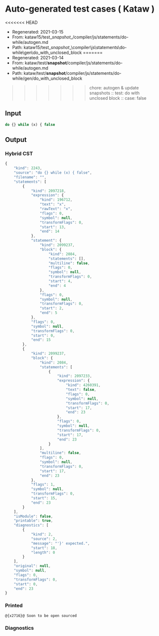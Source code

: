 # Auto-generated test cases ( Kataw )
<<<<<<< HEAD
- Regenerated: 2021-03-15
- From: kataw15/test\__snapshot__/compiler/js/statements/do-while/autogen.md
- Path: kataw15/test\__snapshot__\compiler\js\statements\do-while\gen\do_with_unclosed_block
=======
- Regenerated: 2021-03-14
- From: kataw/test/__snapshot__/compiler/js/statements/do-while/autogen.md
- Path: kataw/test/__snapshot__/compiler/js/statements/do-while/gen/do_with_unclosed_block
>>>>>>> chore: autogen & update snapshots
> :: test: do with unclosed block
> :: case: false
## Input

`````js
do {} while (x) { false
`````

## Output

### Hybrid CST

```javascript
{
    "kind": 2243,
    "source": "do {} while (x) { false",
    "filename": "",
    "statements": [
        {
            "kind": 2097218,
            "expression": {
                "kind": 196712,
                "text": "x",
                "rawText": "x",
                "flags": 0,
                "symbol": null,
                "transformFlags": 0,
                "start": 13,
                "end": 14
            },
            "statement": {
                "kind": 2099237,
                "block": {
                    "kind": 2084,
                    "statements": [],
                    "multiline": false,
                    "flags": 0,
                    "symbol": null,
                    "transformFlags": 0,
                    "start": 4,
                    "end": 4
                },
                "flags": 0,
                "symbol": null,
                "transformFlags": 0,
                "start": 2,
                "end": 5
            },
            "flags": 0,
            "symbol": null,
            "transformFlags": 0,
            "start": 0,
            "end": 15
        },
        {
            "kind": 2099237,
            "block": {
                "kind": 2084,
                "statements": [
                    {
                        "kind": 2097233,
                        "expression": {
                            "kind": 4260391,
                            "text": false,
                            "flags": 0,
                            "symbol": null,
                            "transformFlags": 0,
                            "start": 17,
                            "end": 23
                        },
                        "flags": 0,
                        "symbol": null,
                        "transformFlags": 0,
                        "start": 17,
                        "end": 23
                    }
                ],
                "multiline": false,
                "flags": 0,
                "symbol": null,
                "transformFlags": 0,
                "start": 17,
                "end": 23
            },
            "flags": 1,
            "symbol": null,
            "transformFlags": 0,
            "start": 15,
            "end": 23
        }
    ],
    "isModule": false,
    "printable": true,
    "diagnostics": [
        {
            "kind": 2,
            "source": 2,
            "message": "'}' expected.",
            "start": 18,
            "length": 0
        }
    ],
    "original": null,
    "symbol": null,
    "flags": 0,
    "transformFlags": 0,
    "start": 0,
    "end": 23
}
```

### Printed

```javascript
@{x2716}@ Soon to be open sourced
```

### Diagnostics

```javascript

```

